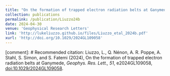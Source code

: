 ```yaml
---
title: "On the formation of trapped electron radiation belts at Ganymede"
collection: publications
permalink: /publication/Liuzzo24b
date: 2024-04-30
venue: 'Geophysical Research Letters'
link: 'http://lukeliuzzo.github.io/files/Liuzzo_etal_2024b.pdf'
xurl: 'http://doi.org/10.1029/2024GL109058'
---
```


[comment]: # Recommended citation: Liuzzo, L., Q. Nénon, A. R. Poppe, A. Stahl, S. Simon, and S. Fatemi (2024), On the formation of trapped electron radiation belts at Ganymede, <i>Geophys. Res. Lett., 51</i>, e2024GL109058, [doi:10.1029/2024GL109058](https://doi.org/10.1029/2024GL109058).

